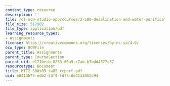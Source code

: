 ```yaml
---
content_type: resource
description: ''
file: /ol-ocw-studio-app/courses/2-500-desalination-and-water-purification-spring-2009/e0413b74edb253f9fd730e4133052d94_MIT2_500s09_sw05_report.pdf
file_size: 517902
file_type: application/pdf
learning_resource_types:
- Assignments
license: https://creativecommons.org/licenses/by-nc-sa/4.0/
ocw_type: OCWFile
parent_title: Assignments
parent_type: CourseSection
parent_uid: e171becb-8283-60a9-c7ab-b7bdd4327c37
resourcetype: Document
title: MIT2_500s09_sw05_report.pdf
uid: e0413b74-edb2-53f9-fd73-0e4133052d94
---
```

